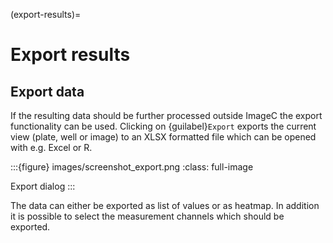 (export-results)=
# Export results

## Export data

If the resulting data should be further processed outside ImageC the export functionality can be used.
Clicking on {guilabel}`Export` exports the current view (plate, well or image) to an XLSX formatted file which can be opened with e.g. Excel or R.

:::{figure} images/screenshot_export.png
:class: full-image

Export dialog
:::

The data can either be exported as list of values or as heatmap.
In addition it is possible to select the measurement channels which should be exported.